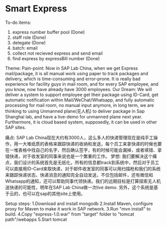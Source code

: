 # Smart Express

To-do items:
1. express number buffer pool (Done)
2. staff role (Done)
3. delegate (Done)
4. batch: email
5. collect not recieved express and send email
6. find express by expressBill number (Done)

Theme:
Pain-point: 
Now in SAP Lab China, when we get Express mail/package, it is all manual work using paper to track packages and delivery,  which is time-consuming and error-prone. It is really bad experience for facility guys in mail room, and for every SAP employee, and you know, now have already have 3000 employees. 
Our Dream:
We will deliver a system to support employee get their package using ID-Card, get automatic notification within Mail/WeChat/Whatsapp, and fully automatic processing for mail room, no manual input anymore, in long term, we are thinking to  using Unmanned plane(无人机)  to deliver package in Sap Shanghai lab, and have a live-demo for unmanned plane next year.
Furthermore, it is cloud based system, supposedly, it can be used in other SAP sites. 

痛点:
SAP Lab China现在大约有3000人，这么多人的快递管理现在是纯手工操作，用一大堆纸质的表格来跟踪快递的收纳和发送，每个员工来拿快递的时候也要在一堆表格中找自己的名字，然后确认签字，有的时候可能会漏掉，或者填错、拿错快递，对于收发室的同事来说也是一个繁重的工作。
梦想:
我们要解决这个痛点，我们设计的系统首先是无纸化，所有的信息都track到系统中，然后对于员工可以直接用ID-Card来取快递，对于邮件收发室的同事可以用扫描枪和我们的系统来跟踪快递状态，快递消息的通知完全自动发送，不仅包括邮件，还有微信和Whatsapp的通知，还可以帮助同事代领快递。我们的远期目标是打算探索无人机送快递的可能性，明年在SAP Lab China做一次live demo.
另外，这个系统是基于云的，也可以在sap的其他site上使用。

Setup steps:
1.Download and install mongodb
2.Install Maven, configure proxy for Maven to make it work in SAP network.
3.Run "mvn install" to build.
4.Copy "express-1.0.war" from "target" folder to "tomcat path"/webapps
5.Start tomcat
